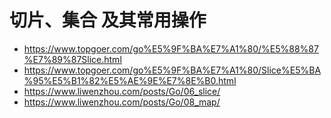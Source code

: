# 切片、集合 及其常用操作

- https://www.topgoer.com/go%E5%9F%BA%E7%A1%80/%E5%88%87%E7%89%87Slice.html
- https://www.topgoer.com/go%E5%9F%BA%E7%A1%80/Slice%E5%BA%95%E5%B1%82%E5%AE%9E%E7%8E%B0.html
- https://www.liwenzhou.com/posts/Go/06_slice/
- https://www.liwenzhou.com/posts/Go/08_map/